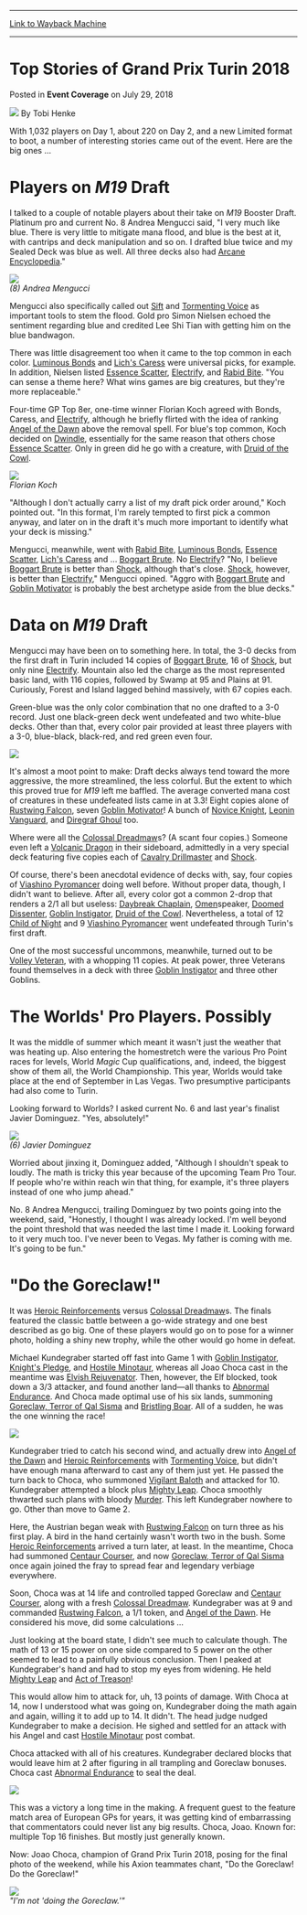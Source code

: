 
---
[Link to Wayback Machine](https://web.archive.org/web/20181111134014/https://magic.wizards.com/en/events/coverage/gptur18/top-stories-2018-07-29)

[_metadata_:author]:- "Tobi Henke"
[_metadata_:description]:- "With 1,032 players on Day 1, about 220 on Day 2, and a new Limited format to boot, a number of interesting stories came out of the event. Here are the big ones ..."
[_metadata_:generator]:- "Drupal 7 (http://drupal.org)"
[_metadata_:node]:- "1318996"
[_metadata_:publish_date]:- "2018-07-29"
[_metadata_:source]:- "div-main-content"
[_metadata_:title]:- "Top Stories of Grand Prix Turin 2018"
[_metadata_:wayback_capture_timestamp]:- "2018-11-11 13:40:14"
[_metadata_:wayback_raw_url]:- "https://web.archive.org/web/20181111134014id_/https://magic.wizards.com/en/events/coverage/gptur18/top-stories-2018-07-29"
[_metadata_:wayback_url]:- "https://magic.wizards.com/en/events/coverage/gptur18/top-stories-2018-07-29"
---


Top Stories of Grand Prix Turin 2018
====================================



 Posted in **Event Coverage**
 on July 29, 2018 






![](https://media.magic.wizards.com/styles/auth_small/public/images/person/henke_author.jpg)
By Tobi Henke











With 1,032 players on Day 1, about 220 on Day 2, and a new Limited format to boot, a number of interesting stories came out of the event. Here are the big ones ...


Players on *M19* Draft
======================


I talked to a couple of notable players about their take on *M19* Booster Draft. Platinum pro and current No. 8 Andrea Mengucci said, "I very much like blue. There is very little to mitigate mana flood, and blue is the best at it, with cantrips and deck manipulation and so on. I drafted blue twice and my Sealed Deck was blue as well. All three decks also had [Arcane Encyclopedia](http://gatherer.wizards.com/Pages/Card/Details.aspx?name=Arcane+Encyclopedia)."


![](https://media.wizards.com/2018/events/gptur18/TUR_topstories1.jpg)  
*(8) Andrea Mengucci*


Mengucci also specifically called out [Sift](http://gatherer.wizards.com/Pages/Card/Details.aspx?name=Sift) and [Tormenting Voice](http://gatherer.wizards.com/Pages/Card/Details.aspx?name=Tormenting+Voice) as important tools to stem the flood. Gold pro Simon Nielsen echoed the sentiment regarding blue and credited Lee Shi Tian with getting him on the blue bandwagon.


There was little disagreement too when it came to the top common in each color. [Luminous Bonds](http://gatherer.wizards.com/Pages/Card/Details.aspx?name=Luminous+Bonds) and [Lich's Caress](http://gatherer.wizards.com/Pages/Card/Details.aspx?name=Lich%27s+Caress) were universal picks, for example. In addition, Nielsen listed [Essence Scatter](http://gatherer.wizards.com/Pages/Card/Details.aspx?name=Essence+Scatter), [Electrify](http://gatherer.wizards.com/Pages/Card/Details.aspx?name=Electrify), and [Rabid Bite](http://gatherer.wizards.com/Pages/Card/Details.aspx?name=Rabid+Bite). "You can sense a theme here? What wins games are big creatures, but they're more replaceable."


Four-time GP Top 8er, one-time winner Florian Koch agreed with Bonds, Caress, and [Electrify](http://gatherer.wizards.com/Pages/Card/Details.aspx?name=Electrify), although he briefly flirted with the idea of ranking [Angel of the Dawn](http://gatherer.wizards.com/Pages/Card/Details.aspx?name=Angel+of+the+Dawn) above the removal spell. For blue's top common, Koch decided on [Dwindle](http://gatherer.wizards.com/Pages/Card/Details.aspx?name=Dwindle), essentially for the same reason that others chose [Essence Scatter](http://gatherer.wizards.com/Pages/Card/Details.aspx?name=Essence+Scatter). Only in green did he go with a creature, with [Druid of the Cowl](http://gatherer.wizards.com/Pages/Card/Details.aspx?name=Druid+of+the+Cowl).


![](https://media.wizards.com/2018/events/gptur18/TUR_topstories2.jpg)  
*Florian Koch*


"Although I don't actually carry a list of my draft pick order around," Koch pointed out. "In this format, I'm rarely tempted to first pick a common anyway, and later on in the draft it's much more important to identify what your deck is missing."


Mengucci, meanwhile, went with [Rabid Bite](http://gatherer.wizards.com/Pages/Card/Details.aspx?name=Rabid+Bite), [Luminous Bonds](http://gatherer.wizards.com/Pages/Card/Details.aspx?name=Luminous+Bonds), [Essence Scatter](http://gatherer.wizards.com/Pages/Card/Details.aspx?name=Essence+Scatter), [Lich's Caress](http://gatherer.wizards.com/Pages/Card/Details.aspx?name=Lich%27s+Caress) and ... [Boggart Brute](http://gatherer.wizards.com/Pages/Card/Details.aspx?name=Boggart+Brute). No [Electrify](http://gatherer.wizards.com/Pages/Card/Details.aspx?name=Electrify)? "No, I believe [Boggart Brute](http://gatherer.wizards.com/Pages/Card/Details.aspx?name=Boggart+Brute) is better than [Shock](http://gatherer.wizards.com/Pages/Card/Details.aspx?name=Shock), although that's close. [Shock](http://gatherer.wizards.com/Pages/Card/Details.aspx?name=Shock), however, is better than [Electrify](http://gatherer.wizards.com/Pages/Card/Details.aspx?name=Electrify)," Mengucci opined. "Aggro with [Boggart Brute](http://gatherer.wizards.com/Pages/Card/Details.aspx?name=Boggart+Brute) and [Goblin Motivator](http://gatherer.wizards.com/Pages/Card/Details.aspx?name=Goblin+Motivator) is probably the best archetype aside from the blue decks."


Data on *M19* Draft
===================


Mengucci may have been on to something here. In total, the 3-0 decks from the first draft in Turin included 14 copies of [Boggart Brute](http://gatherer.wizards.com/Pages/Card/Details.aspx?name=Boggart+Brute), 16 of [Shock](http://gatherer.wizards.com/Pages/Card/Details.aspx?name=Shock), but only nine [Electrify](http://gatherer.wizards.com/Pages/Card/Details.aspx?name=Electrify). Mountain also led the charge as the most represented basic land, with 116 copies, followed by Swamp at 95 and Plains at 91. Curiously, Forest and Island lagged behind massively, with 67 copies each.


Green-blue was the only color combination that no one drafted to a 3-0 record. Just one black-green deck went undefeated and two white-blue decks. Other than that, every color pair provided at least three players with a 3-0, blue-black, black-red, and red green even four.


![](https://media.wizards.com/2018/events/gptur18/TUR_topstories3.jpg)


It's almost a moot point to make: Draft decks always tend toward the more aggressive, the more streamlined, the less colorful. But the extent to which this proved true for *M19* left me baffled. The average converted mana cost of creatures in these undefeated lists came in at 3.3! Eight copies alone of [Rustwing Falcon](http://gatherer.wizards.com/Pages/Card/Details.aspx?name=Rustwing+Falcon), seven [Goblin Motivator](http://gatherer.wizards.com/Pages/Card/Details.aspx?name=Goblin+Motivator)! A bunch of [Novice Knight](http://gatherer.wizards.com/Pages/Card/Details.aspx?name=Novice+Knight), [Leonin Vanguard](http://gatherer.wizards.com/Pages/Card/Details.aspx?name=Leonin+Vanguard), and [Diregraf Ghoul](http://gatherer.wizards.com/Pages/Card/Details.aspx?name=Diregraf+Ghoul) too.


Where were all the [Colossal Dreadmaw](http://gatherer.wizards.com/Pages/Card/Details.aspx?name=Colossal+Dreadmaw)s? (A scant four copies.) Someone even left a [Volcanic Dragon](http://gatherer.wizards.com/Pages/Card/Details.aspx?name=Volcanic+Dragon) in their sideboard, admittedly in a very special deck featuring five copies each of [Cavalry Drillmaster](http://gatherer.wizards.com/Pages/Card/Details.aspx?name=Cavalry+Drillmaster) and [Shock](http://gatherer.wizards.com/Pages/Card/Details.aspx?name=Shock).


Of course, there's been anecdotal evidence of decks with, say, four copies of [Viashino Pyromancer](http://gatherer.wizards.com/Pages/Card/Details.aspx?name=Viashino+Pyromancer) doing well before. Without proper data, though, I didn't want to believe. After all, every color got a common 2-drop that renders a 2/1 all but useless: [Daybreak Chaplain](http://gatherer.wizards.com/Pages/Card/Details.aspx?name=Daybreak+Chaplain), [Omen](http://gatherer.wizards.com/Pages/Card/Details.aspx?name=Omen)speaker, [Doomed Dissenter](http://gatherer.wizards.com/Pages/Card/Details.aspx?name=Doomed+Dissenter), [Goblin Instigator](http://gatherer.wizards.com/Pages/Card/Details.aspx?name=Goblin+Instigator), [Druid of the Cowl](http://gatherer.wizards.com/Pages/Card/Details.aspx?name=Druid+of+the+Cowl). Nevertheless, a total of 12 [Child of Night](http://gatherer.wizards.com/Pages/Card/Details.aspx?name=Child+of+Night) and 9 [Viashino Pyromancer](http://gatherer.wizards.com/Pages/Card/Details.aspx?name=Viashino+Pyromancer) went undefeated through Turin's first draft.


One of the most successful uncommons, meanwhile, turned out to be [Volley Veteran](http://gatherer.wizards.com/Pages/Card/Details.aspx?name=Volley+Veteran), with a whopping 11 copies. At peak power, three Veterans found themselves in a deck with three [Goblin Instigator](http://gatherer.wizards.com/Pages/Card/Details.aspx?name=Goblin+Instigator) and three other Goblins.


The Worlds' Pro Players. Possibly
=================================


It was the middle of summer which meant it wasn't just the weather that was heating up. Also entering the homestretch were the various Pro Point races for levels, World *Magic* Cup qualifications, and, indeed, the biggest show of them all, the World Championship. This year, Worlds would take place at the end of September in Las Vegas. Two presumptive participants had also come to Turin.


Looking forward to Worlds? I asked current No. 6 and last year's finalist Javier Dominguez. "Yes, absolutely!"


![](https://media.wizards.com/2018/events/gptur18/TUR_topstories4.jpg)  
*(6) Javier Dominguez*


Worried about jinxing it, Dominguez added, "Although I shouldn't speak to loudly. The math is tricky this year because of the upcoming Team Pro Tour. If people who're within reach win that thing, for example, it's three players instead of one who jump ahead."


No. 8 Andrea Mengucci, trailing Dominguez by two points going into the weekend, said, "Honestly, I thought I was already locked. I'm well beyond the point threshold that was needed the last time I made it. Looking forward to it very much too. I've never been to Vegas. My father is coming with me. It's going to be fun."


"Do the Goreclaw!"
==================


It was [Heroic Reinforcements](http://gatherer.wizards.com/Pages/Card/Details.aspx?name=Heroic+Reinforcements) versus [Colossal Dreadmaw](http://gatherer.wizards.com/Pages/Card/Details.aspx?name=Colossal+Dreadmaw)s. The finals featured the classic battle between a go-wide strategy and one best described as go big. One of these players would go on to pose for a winner photo, holding a shiny new trophy, while the other would go home in defeat.


Michael Kundegraber started off fast into Game 1 with [Goblin Instigator](http://gatherer.wizards.com/Pages/Card/Details.aspx?name=Goblin+Instigator), [Knight's Pledge](http://gatherer.wizards.com/Pages/Card/Details.aspx?name=Knight%27s+Pledge), and [Hostile Minotaur](http://gatherer.wizards.com/Pages/Card/Details.aspx?name=Hostile+Minotaur), whereas all Joao Choca cast in the meantime was [Elvish Rejuvenator](http://gatherer.wizards.com/Pages/Card/Details.aspx?name=Elvish+Rejuvenator). Then, however, the Elf blocked, took down a 3/3 attacker, and found another land—all thanks to [Abnormal Endurance](http://gatherer.wizards.com/Pages/Card/Details.aspx?name=Abnormal+Endurance). And Choca made optimal use of his six lands, summoning [Goreclaw, Terror of Qal Sisma](http://gatherer.wizards.com/Pages/Card/Details.aspx?name=Goreclaw%2C+Terror+of+Qal+Sisma) and [Bristling Boar](http://gatherer.wizards.com/Pages/Card/Details.aspx?name=Bristling+Boar). All of a sudden, he was the one winning the race!


![](https://media.wizards.com/2018/events/gptur18/TUR_topstories5.jpg)


Kundegraber tried to catch his second wind, and actually drew into [Angel of the Dawn](http://gatherer.wizards.com/Pages/Card/Details.aspx?name=Angel+of+the+Dawn) and [Heroic Reinforcements](http://gatherer.wizards.com/Pages/Card/Details.aspx?name=Heroic+Reinforcements) with [Tormenting Voice](http://gatherer.wizards.com/Pages/Card/Details.aspx?name=Tormenting+Voice), but didn't have enough mana afterward to cast any of them just yet. He passed the turn back to Choca, who summoned [Vigilant Baloth](http://gatherer.wizards.com/Pages/Card/Details.aspx?name=Vigilant+Baloth) and attacked for 10. Kundegraber attempted a block plus [Mighty Leap](http://gatherer.wizards.com/Pages/Card/Details.aspx?name=Mighty+Leap). Choca smoothly thwarted such plans with bloody [Murder](http://gatherer.wizards.com/Pages/Card/Details.aspx?name=Murder). This left Kundegraber nowhere to go. Other than move to Game 2.


Here, the Austrian began weak with [Rustwing Falcon](http://gatherer.wizards.com/Pages/Card/Details.aspx?name=Rustwing+Falcon) on turn three as his first play. A bird in the hand certainly wasn't worth two in the bush. Some [Heroic Reinforcements](http://gatherer.wizards.com/Pages/Card/Details.aspx?name=Heroic+Reinforcements) arrived a turn later, at least. In the meantime, Choca had summoned [Centaur Courser](http://gatherer.wizards.com/Pages/Card/Details.aspx?name=Centaur+Courser), and now [Goreclaw, Terror of Qal Sisma](http://gatherer.wizards.com/Pages/Card/Details.aspx?name=Goreclaw%2C+Terror+of+Qal+Sisma) once again joined the fray to spread fear and legendary verbiage everywhere.


Soon, Choca was at 14 life and controlled tapped Goreclaw and [Centaur Courser](http://gatherer.wizards.com/Pages/Card/Details.aspx?name=Centaur+Courser), along with a fresh [Colossal Dreadmaw](http://gatherer.wizards.com/Pages/Card/Details.aspx?name=Colossal+Dreadmaw). Kundegraber was at 9 and commanded [Rustwing Falcon](http://gatherer.wizards.com/Pages/Card/Details.aspx?name=Rustwing+Falcon), a 1/1 token, and [Angel of the Dawn](http://gatherer.wizards.com/Pages/Card/Details.aspx?name=Angel+of+the+Dawn). He considered his move, did some calculations ...


Just looking at the board state, I didn't see much to calculate though. The math of 13 or 15 power on one side compared to 5 power on the other seemed to lead to a painfully obvious conclusion. Then I peaked at Kundegraber's hand and had to stop my eyes from widening. He held [Mighty Leap](http://gatherer.wizards.com/Pages/Card/Details.aspx?name=Mighty+Leap) and [Act of Treason](http://gatherer.wizards.com/Pages/Card/Details.aspx?name=Act+of+Treason)!


This would allow him to attack for, uh, 13 points of damage. With Choca at 14, now I understood what was going on, Kundegraber doing the math again and again, willing it to add up to 14. It didn't. The head judge nudged Kundegraber to make a decision. He sighed and settled for an attack with his Angel and cast [Hostile Minotaur](http://gatherer.wizards.com/Pages/Card/Details.aspx?name=Hostile+Minotaur) post combat.


Choca attacked with all of his creatures. Kundegraber declared blocks that would leave him at 2 after figuring in all trampling and Goreclaw bonuses. Choca cast [Abnormal Endurance](http://gatherer.wizards.com/Pages/Card/Details.aspx?name=Abnormal+Endurance) to seal the deal.


![](https://media.wizards.com/2018/events/gptur18/TUR_topstories6.jpg)


This was a victory a long time in the making. A frequent guest to the feature match area of European GPs for years, it was getting kind of embarrassing that commentators could never list any big results. Choca, Joao. Known for: multiple Top 16 finishes. But mostly just generally known.


Now: Joao Choca, champion of Grand Prix Turin 2018, posing for the final photo of the weekend, while his Axion teammates chant, "Do the Goreclaw! Do the Goreclaw!"


![](https://media.wizards.com/2018/events/gptur18/TUR_topstories7.jpg)  
*"I'm not 'doing the Goreclaw.'"*







